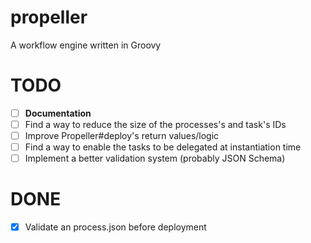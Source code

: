 # propeller
A workflow engine written in Groovy


# TODO
- [ ] **Documentation**
- [ ] Find a way to reduce the size of the processes's and task's IDs
- [ ] Improve Propeller#deploy's return values/logic
- [ ] Find a way to enable the tasks to be delegated at instantiation time
- [ ] Implement a better validation system (probably JSON Schema)

# DONE
- [X] Validate an process.json before deployment
